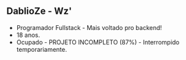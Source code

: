 ## DablioZe - Wz'

* Programador Fullstack - Mais voltado pro backend!
* 18 anos.
* Ocupado - PROJETO INCOMPLETO (87%) - Interrompido temporariamente.

